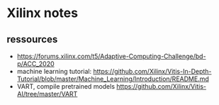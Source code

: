 # Xilinx notes

## ressources

* https://forums.xilinx.com/t5/Adaptive-Computing-Challenge/bd-p/ACC_2020
* machine learning tutorial: https://github.com/Xilinx/Vitis-In-Depth-Tutorial/blob/master/Machine_Learning/Introduction/README.md
* VART, compile pretrained models https://github.com/Xilinx/Vitis-AI/tree/master/VART
